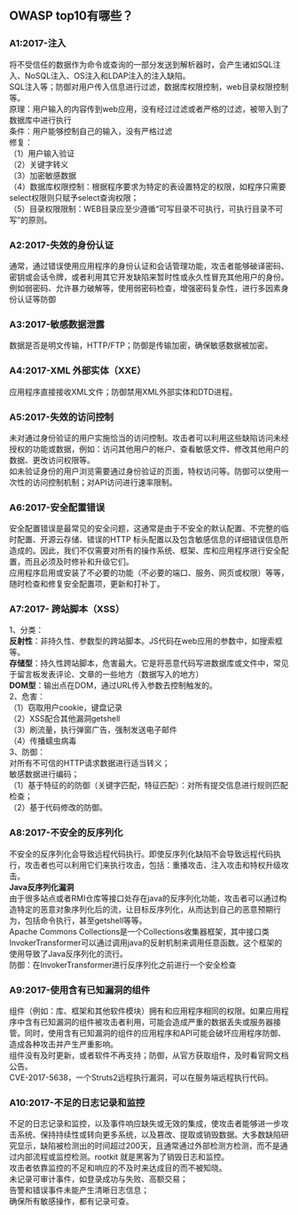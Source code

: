 ## OWASP top10有哪些？

### A1:2017-注入
将不受信任的数据作为命令或查询的一部分发送到解析器时，会产生诸如SQL注入、NoSQL注入、OS注入和LDAP注入的注入缺陷。</br>
SQL注入等；防御对用户传入信息进行过滤，数据库权限控制，web目录权限控制等。</br>
原理：用户输入的内容传到web应用，没有经过过滤或者严格的过滤，被带入到了数据库中进行执行</br>
条件：用户能够控制自己的输入，没有严格过滤</br>
修复：</br>
（1）用户输入验证</br>
（2）关键字转义</br>
（3）加密敏感数据</br>
（4）数据库权限控制：根据程序要求为特定的表设置特定的权限，如程序只需要select权限则只赋予select查询权限；</br>
（5）目录权限限制：WEB目录应至少遵循“可写目录不可执行，可执行目录不可写”的原则。</br>

### A2:2017-失效的身份认证
通常，通过错误使用应用程序的身份认证和会话管理功能，攻击者能够破译密码、密钥或会话令牌，或者利用其它开发缺陷来暂时性或永久性冒充其他用户的身份。</br>
例如弱密码、允许暴力破解等，使用弱密码检查，增强密码复杂性，进行多因素身份认证等防御

### A3:2017-敏感数据泄露
数据是否是明文传输，HTTP/FTP；防御是传输加密，确保敏感数据被加密。

### A4:2017-XML 外部实体（XXE）
应用程序直接接收XML文件；防御禁用XML外部实体和DTD进程。

### A5:2017-失效的访问控制
未对通过身份验证的用户实施恰当的访问控制。攻击者可以利用这些缺陷访问未经授权的功能或数据，例如：访问其他用户的帐户、查看敏感文件、修改其他用户的数据、更改访问权限等。</br>
如未验证身份的用户浏览需要通过身份验证的页面，特权访问等。防御可以使用一次性的访问控制机制；对API访问进行速率限制。

### A6:2017-安全配置错误
安全配置错误是最常见的安全问题，这通常是由于不安全的默认配置、不完整的临时配置、开源云存储、错误的HTTP 标头配置以及包含敏感信息的详细错误信息所造成的。因此，我们不仅需要对所有的操作系统、框架、库和应用程序进行安全配置，而且必须及时修补和升级它们。</br>
应用程序启用或安装了不必要的功能（不必要的端口、服务、网页或权限）等等，随时检查和修复安全配置项，更新和打补丁。

### A7:2017- 跨站脚本（XSS）
1、分类：</br>
**反射性**：非持久性、参数型的跨站脚本。JS代码在web应用的参数中，如搜索框等。</br>
**存储型**：持久性跨站脚本，危害最大。它是将恶意代码写进数据库或文件中，常见于留言板发表评论、文章的一些地方（数据写入的地方）</br>
**DOM型**：输出点在DOM，通过URL传入参数去控制触发的。</br>
2、危害：</br>
（1）窃取用户cookie，键盘记录</br>
（2）XSS配合其他漏洞getshell</br>
（3）刷流量，执行弹窗广告，强制发送电子邮件</br>
（4）传播蠕虫病毒</br>
3、防御：</br>
对所有不可信的HTTP请求数据进行适当转义；</br>
敏感数据进行编码；</br>
（1）基于特征的的防御（关键字匹配，特征匹配）：对所有提交信息进行规则匹配检查；</br>
（2）基于代码修改的防御。

### A8:2017-不安全的反序列化
不安全的反序列化会导致远程代码执行。即使反序列化缺陷不会导致远程代码执行，攻击者也可以利用它们来执行攻击，包括：重播攻击、注入攻击和特权升级攻击。</br>
**Java反序列化漏洞**</br>
由于很多站点或者RMI仓库等接口处存在java的反序列化功能，攻击者可以通过构造特定的恶意对象序列化后的流，让目标反序列化，从而达到自己的恶意预期行为，包括命令执行，甚至getshell等等。</br>
Apache Commons Collections是一个Collections收集器框架，其中接口类InvokerTransformer可以通过调用java的反射机制来调用任意函数。这个框架的使用导致了Java反序列化的流行。</br>
防御：在InvokerTransformer进行反序列化之前进行一个安全检查

### A9:2017-使用含有已知漏洞的组件
组件（例如：库、框架和其他软件模块）拥有和应用程序相同的权限。如果应用程序中含有已知漏洞的组件被攻击者利用，可能会造成严重的数据丢失或服务器接管。同时，使用含有已知漏洞的组件的应用程序和API可能会破坏应用程序防御、造成各种攻击并产生严重影响。</br>
组件没有及时更新，或者软件不再支持；防御，从官方获取组件，及时看官网文档公告。</br>
CVE-2017-5638，一个Struts2远程执行漏洞，可以在服务端远程执行代码。

### A10:2017-不足的日志记录和监控
不足的日志记录和监控，以及事件响应缺失或无效的集成，使攻击者能够进一步攻击系统、保持持续性或转向更多系统，以及篡改、提取或销毁数据。大多数缺陷研究显示，缺陷被检测出的时间超过200天，且通常通过外部检测方检测，而不是通过内部流程或监控检测。rootkit 就是黑客为了销毁日志和监控。</br>
攻击者依靠监控的不足和响应的不及时来达成目的而不被知晓。</br>
未记录可审计事件，如登录成功与失败、高额交易；</br>
告警和错误事件未能产生清晰日志信息；</br>
确保所有敏感操作，都有记录可查。
